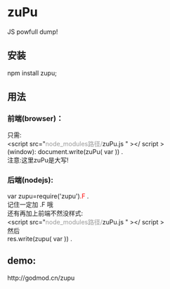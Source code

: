 zuPu
====

JS powfull dump!


<h2>安装</h2>
npm install zupu;
<h2>用法</h2>
<h3>前端(browser)：</h3>
只需:<br/>
&lt;script src="<span style="color:#999">node_modules路径/</span>zuPu.js " &gt;&lt;/ script &gt;<br/>
(window): document.write(zuPu( var )) .<br/>
注意:这里zuPu是大写!

<h3>后端(nodejs): </h3>
<div>var zupu=require('zupu')<span style="color:red">.F </span>.</div>
记住一定加 .F 哦  <br/>
还有再加上前端不然没样式:<br/>
&lt;script src="<span style="color:#999">node_modules路径/</span>zuPu.js " &gt;&lt;/ script &gt;<br/>
然后 <br/>
res.write(zupu( var )) .<br/>

<h2>demo:</h2>
http://godmod.cn/zupu
